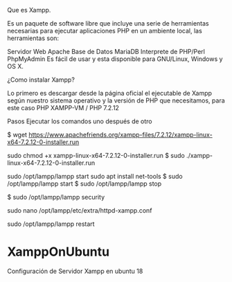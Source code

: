 
Que es Xampp.

Es un paquete de software libre que incluye una serie de herramientas necesarias para ejecutar aplicaciones PHP en un ambiente local, las herramientas son:

Servidor Web Apache
Base de Datos MariaDB
Interprete de PHP/Perl
PhpMyAdmin
Es fácil de usar y esta disponible para GNU/Linux, Windows y OS X.

¿Como instalar Xampp?

Lo primero es descargar desde la página oficial el ejecutable de Xampp según nuestro sistema operativo y la versión de PHP que necesitamos, para este caso PHP XAMPP-VM / PHP 7.2.12

Pasos 
Ejecutar los comandos uno después de otro

$ wget  https://www.apachefriends.org/xampp-files/7.2.12/xampp-linux-x64-7.2.12-0-installer.run
 

sudo chmod +x xampp-linux-x64-7.2.12-0-installer.run
$ sudo ./xampp-linux-x64-7.2.12-0-installer.run
 
sudo /opt/lampp/lampp start
sudo apt install net-tools
$ sudo /opt/lampp/lampp start
$ sudo /opt/lampp/lampp stop

$ sudo /opt/lampp/lampp security

sudo nano /opt/lampp/etc/extra/httpd-xampp.conf
 

sudo /opt/lampp/lampp restart



# XamppOnUbuntu
Configuración de Servidor Xampp en ubuntu 18
